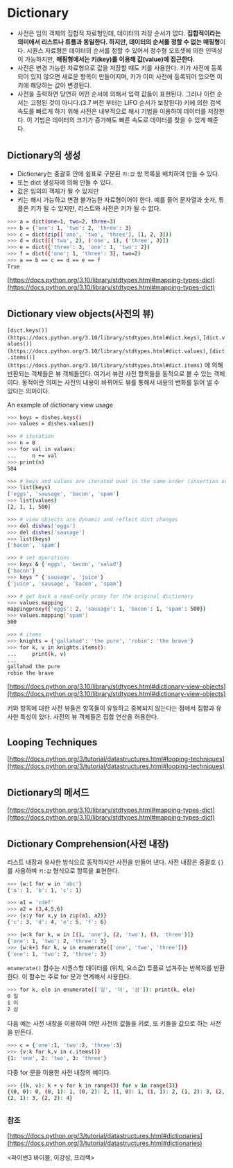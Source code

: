 # Dictionary

- 사전은 임의 객체의 집합적 자료형인데, 데이터의 저장 순서가 없다. **집합적이라는 의미에서 리스트나 튜플과 동일한다. 하지만, 데이터의 순서를 정할 수 없는 매핑형**이다. 시퀀스 자료형은 데이터의 순서를 정할 수 있어서 정수형 오프셋에 의한 인덱싱이 가능하지만, **매핑형에서는 키(key)를 이용해 값(value)에 접근한다.**
- 사전은 변경 가능한 자료형으로 값을 저장할 때도 키를 사용한다. 키가 사전에 등록되어 있지 않으면 새로운 항목이 만들어지며, 키가 이미 사전에 등록되어 있으면 이 키에 해당하는 값이 변경된다.
- 사전을 출력하면 당연히 어떤 순서에 의해서 입력 값들이 표현된다. 그러나 이런 순서는 고정된 것이 아니다.(3.7 버전 부터는 LIFO 순서가 보장된다) 키에 의한 검색 속도를 빠르게 하기 위해 사전은 내부적으로 해시 기법을 이용하여 데이터를 저장한다. 이 기법은 데이터의 크기가 증가해도 빠른 속도로 데이터를 찾을 수 있게 해준다.

## Dictionary의 생성

- Dictionary는 중괄호 안에 쉼표로 구분된 `키:값` 쌍 목록을 배치하여 만들 수 있다.
- 또는 dict 생성자에 의해 만들 수 있다.
- 값은 임의의 객체가 될 수 있지만
- 키는 해시 가능하고 변경 불가능한 자료형이어야 한다. 예를 들어 문자열과 숫자, 튜플은 키가 될 수 있지만, 리스트와 사전은 키가 될 수 없다.

```bash
>>> a = dict(one=1, two=2, three=3)
>>> b = {'one': 1, 'two': 2, 'three': 3}
>>> c = dict(zip(['one', 'two', 'three'], [1, 2, 3]))
>>> d = dict([('two', 2), ('one', 1), ('three', 3)])
>>> e = dict({'three': 3, 'one': 1, 'two': 2})
>>> f = dict({'one': 1, 'three': 3}, two=2)
>>> a == b == c == d == e == f
True
```

[https://docs.python.org/3.10/library/stdtypes.html#mapping-types-dict](https://docs.python.org/3.10/library/stdtypes.html#mapping-types-dict)

## Dictionary view objects(사전의 뷰)

`[dict.keys()](https://docs.python.org/3.10/library/stdtypes.html#dict.keys)`, `[dict.values()](https://docs.python.org/3.10/library/stdtypes.html#dict.values)`, `[dict.items()](https://docs.python.org/3.10/library/stdtypes.html#dict.items)` 에 의해 반환되는 객체들은 뷰 객체들인다. 여기서 뷰란 사전 항목들을 동적으로 볼 수 있는 객체이다. 동적이란 의미는 사전의 내용이 바뀌어도 뷰를 통해서 내용의 변화를 읽어 낼 수 있다는 의미이다.

An example of dictionary view usage

```bash
>>> keys = dishes.keys()
>>> values = dishes.values()

>>> # iteration
>>> n = 0
>>> for val in values:
...     n += val
>>> print(n)
504

>>> # keys and values are iterated over in the same order (insertion order)
>>> list(keys)
['eggs', 'sausage', 'bacon', 'spam']
>>> list(values)
[2, 1, 1, 500]

>>> # view objects are dynamic and reflect dict changes
>>> del dishes['eggs']
>>> del dishes['sausage']
>>> list(keys)
['bacon', 'spam']

>>> # set operations
>>> keys & {'eggs', 'bacon', 'salad'}
{'bacon'}
>>> keys ^ {'sausage', 'juice'}
{'juice', 'sausage', 'bacon', 'spam'}

>>> # get back a read-only proxy for the original dictionary
>>> values.mapping
mappingproxy({'eggs': 2, 'sausage': 1, 'bacon': 1, 'spam': 500})
>>> values.mapping['spam']
500

>>> # items
>>> knights = {'gallahad': 'the pure', 'robin': 'the brave'}
>>> for k, v in knights.items():
...     print(k, v)
...
gallahad the pure
robin the brave
```

[https://docs.python.org/3.10/library/stdtypes.html#dictionary-view-objects](https://docs.python.org/3.10/library/stdtypes.html#dictionary-view-objects)

키와  항목에 대한 사전 뷰들은 항목들이 유일하고 중복되지 않는다는 점에서 집합과 유사한 특성이 있다. 사전의 뷰 객체들은 집합 연산을 허용한다.

## Looping Techniques

[https://docs.python.org/3/tutorial/datastructures.html#looping-techniques](https://docs.python.org/3/tutorial/datastructures.html#looping-techniques)

## Dictionary의 메서드

[https://docs.python.org/3.10/library/stdtypes.html#mapping-types-dict](https://docs.python.org/3.10/library/stdtypes.html#mapping-types-dict)

## Dictionary Comprehension(사전 내장)

리스트 내장과 유사한 방식으로 동작하지만 사전을 만들어 낸다. 사전 내장은 중괄호 `{}`를 사용하며 `키:값` 형식으로 항목을 표현한다.

```bash
>>> {w:1 for w in 'abc'}
{'a': 1, 'b': 1, 'c': 1}

>>> a1 = 'cdef'
>>> a2 = (3,4,5,6)
>>> {x:y for x,y in zip(a1, a2)}
{'c': 3, 'd': 4, 'e': 5, 'f': 6}

>>> {w:k for k, w in [(1, 'one'), (2, 'two'), (3, 'three')]}
{'one': 1, 'two': 2, 'three': 3}
>>> {w:k+1 for k, w in enumerate(['one', 'two', 'three'])}
{'one': 1, 'two': 2, 'three': 3}
```

`enumerate()` 함수는 시퀀스형 데이터를 (위치, 요소값) 튜플로 넘겨주는 반복자를 반환한다. 이 함수는 주로 for 문과 연계해서 사용한다.

```bash
>>> for k, ele in enumerate(['일', '이', '삼']): print(k, ele)
0 일
1 이
2 삼
```

다음 예는 사전 내장을 이용하여 어떤 사전의 값들을 키로, 또 키들을 값으로 하는 사전을 만든다.

```bash
>>> c = {'one':1, 'two':2, 'three':3}
>>> {v:k for k,v in c.items()}
{1: 'one', 2: 'two', 3: 'three'}
```

다중 for 문을 이용한 사전 내장의 예이다.

```bash
>>> {(k, v): k + v for k in range(3) for v in range(3)}
{(0, 0): 0, (0, 1): 1, (0, 2): 2, (1, 0): 1, (1, 1): 2, (1, 2): 3, (2, 0): 2, 
(2, 1): 3, (2, 2): 4}
```

### 참조

[https://docs.python.org/3/tutorial/datastructures.html#dictionaries](https://docs.python.org/3/tutorial/datastructures.html#dictionaries)

<파이썬3 바이블, 이강성, 프리렉>

<style>
h1, h2, h3{
    padding-top:7px;
}
</style>
